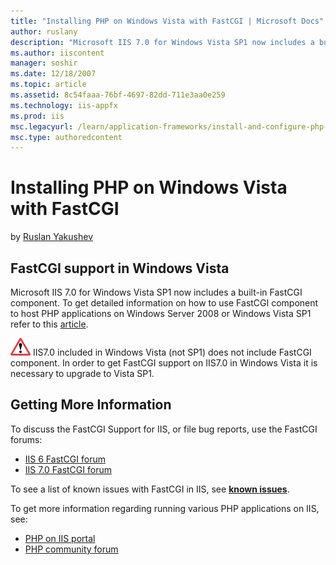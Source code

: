 ```yaml
---
title: "Installing PHP on Windows Vista with FastCGI | Microsoft Docs"
author: ruslany
description: "Microsoft IIS 7.0 for Windows Vista SP1 now includes a built-in FastCGI component. To get detailed information on how to use FastCGI component to host PHP ap..."
ms.author: iiscontent
manager: soshir
ms.date: 12/18/2007
ms.topic: article
ms.assetid: 8c54faaa-76bf-4697-82dd-711e3aa0e259
ms.technology: iis-appfx
ms.prod: iis
msc.legacyurl: /learn/application-frameworks/install-and-configure-php-on-iis/installing-php-on-windows-vista-with-fastcgi
msc.type: authoredcontent
---
```

Installing PHP on Windows Vista with FastCGI
====================
by [Ruslan Yakushev](https://github.com/ruslany)

## FastCGI support in Windows Vista

Microsoft IIS 7.0 for Windows Vista SP1 now includes a built-in FastCGI component. To get detailed information on how to use FastCGI component to host PHP applications on Windows Server 2008 or Windows Vista SP1 refer to this [article](../install-and-configure-php-applications-on-iis/using-fastcgi-to-host-php-applications-on-iis.md "PHP on IIS7").

[![](installing-php-on-windows-vista-with-fastcgi/_static/image2.gif)](installing-php-on-windows-vista-with-fastcgi/_static/image1.gif) IIS7.0 included in Windows Vista (not SP1) does not include FastCGI component. In order to get FastCGI support on IIS7.0 in Windows Vista it is necessary to upgrade to Vista SP1.

## Getting More Information

To discuss the FastCGI Support for IIS, or file bug reports, use the FastCGI forums:

- [IIS 6 FastCGI forum](https://forums.iis.net/1103.aspx)
- [IIS 7.0 FastCGI forum](https://forums.iis.net/1104.aspx)

To see a list of known issues with FastCGI in IIS, see [**known issues**](https://forums.iis.net/1103.aspx).

To get more information regarding running various PHP applications on IIS, see:

- [PHP on IIS portal](https://php.iis.net/)
- [PHP community forum](https://forums.iis.net/1102.aspx)